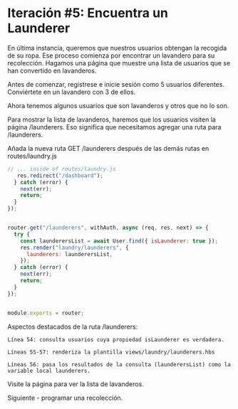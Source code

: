 # Iteración #5: Encuentra un Launderer

En última instancia, queremos que nuestros usuarios obtengan la recogida de su ropa. Ese proceso comienza por encontrar un lavandero para su recolección. Hagamos una página que muestre una lista de usuarios que se han convertido en lavanderos.

Antes de comenzar, regístrese e inicie sesión como 5 usuarios diferentes. Conviértete en un lavandero con 3 de ellos.

Ahora tenemos algunos usuarios que son lavanderos y otros que no lo son.

Para mostrar la lista de lavanderos, haremos que los usuarios visiten la página /launderers. Eso significa que necesitamos agregar una ruta para /launderers.

Añada la nueva ruta GET /launderers después de las demás rutas en routes/laundry.js

```js
// ... inside of routes/laundry.js
   res.redirect("/dashboard");
  } catch (error) {
    next(err);
    return;
  }
});


router.get("/launderers", withAuth, async (req, res, next) => {
  try {
    const launderersList = await User.find({ isLaunderer: true });
    res.render("laundry/launderers", {
      launderers: launderersList,
    });
  } catch (error) {
    next(err);
    return;
  }
});


module.exports = router;
```

Aspectos destacados de la ruta /launderers:

    Línea 54: consulta usuarios cuya propiedad isLaunderer es verdadera.
    
    Líneas 55-57: renderiza la plantilla views/laundry/launderers.hbs
    
    Líneas 56: pasa los resultados de la consulta (launderersList) como la variable local launderers.


Visite la página para ver la lista de lavanderos.


Siguiente - programar una recolección.